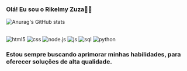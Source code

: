 ### Olá! Eu sou o Rikelmy Zuza👋🏾

![Anurag's GitHub stats](https://github-readme-stats.vercel.app/api?username=RZuza&show_icons=true&theme=dracula)  
<div style="display: inline_block"><br/>
    <img aling="center" alt="html5" src="https://img.shields.io/badge/HTML-239120?style=for-the-badge&logo=html5&logoColor=white" />
    <img aling="center" alt="css" src="https://img.shields.io/badge/CSS-239120?&style=for-the-badge&logo=css3&logoColor=white"/>
    <img aling="center" alt="node.js" src="https://img.shields.io/badge/Node.js-43853D?style=for-the-badge&logo=node.js&logoColor=white"/>
    <img aling="center" alt="js" src="https://img.shields.io/badge/Java-ED8B00?style=for-the-badge&logo=openjdk&logoColor=white"/>
    <img aling="center" alt="sql" src="https://img.shields.io/badge/MySQL-00000F?style=for-the-badge&logo=mysql&logoColor=white"/>
    <img aling="center" alt="python" src="https://img.shields.io/badge/Python-3776AB?style=for-the-badge&logo=python&logoColor=white"/>
</div>

### Estou sempre buscando aprimorar minhas habilidades, para oferecer soluções de alta qualidade.
